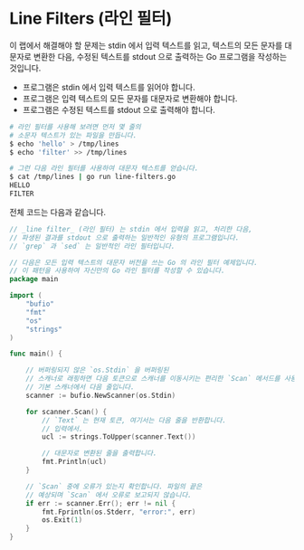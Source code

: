 # Line Filters (라인 필터)

이 랩에서 해결해야 할 문제는 stdin 에서 입력 텍스트를 읽고, 텍스트의 모든 문자를 대문자로 변환한 다음, 수정된 텍스트를 stdout 으로 출력하는 Go 프로그램을 작성하는 것입니다.

- 프로그램은 stdin 에서 입력 텍스트를 읽어야 합니다.
- 프로그램은 입력 텍스트의 모든 문자를 대문자로 변환해야 합니다.
- 프로그램은 수정된 텍스트를 stdout 으로 출력해야 합니다.

```sh
# 라인 필터를 사용해 보려면 먼저 몇 줄의
# 소문자 텍스트가 있는 파일을 만듭니다.
$ echo 'hello' > /tmp/lines
$ echo 'filter' >> /tmp/lines

# 그런 다음 라인 필터를 사용하여 대문자 텍스트를 얻습니다.
$ cat /tmp/lines | go run line-filters.go
HELLO
FILTER
```

전체 코드는 다음과 같습니다.

```go
// _line filter_ (라인 필터) 는 stdin 에서 입력을 읽고, 처리한 다음,
// 파생된 결과를 stdout 으로 출력하는 일반적인 유형의 프로그램입니다.
// `grep` 과 `sed` 는 일반적인 라인 필터입니다.

// 다음은 모든 입력 텍스트의 대문자 버전을 쓰는 Go 의 라인 필터 예제입니다.
// 이 패턴을 사용하여 자신만의 Go 라인 필터를 작성할 수 있습니다.
package main

import (
	"bufio"
	"fmt"
	"os"
	"strings"
)

func main() {

	// 버퍼링되지 않은 `os.Stdin` 을 버퍼링된
	// 스캐너로 래핑하면 다음 토큰으로 스캐너를 이동시키는 편리한 `Scan` 메서드를 사용할 수 있습니다.
	// 기본 스캐너에서 다음 줄입니다.
	scanner := bufio.NewScanner(os.Stdin)

	for scanner.Scan() {
		// `Text` 는 현재 토큰, 여기서는 다음 줄을 반환합니다.
		// 입력에서.
		ucl := strings.ToUpper(scanner.Text())

		// 대문자로 변환된 줄을 출력합니다.
		fmt.Println(ucl)
	}

	// `Scan` 중에 오류가 있는지 확인합니다. 파일의 끝은
	// 예상되며 `Scan` 에서 오류로 보고되지 않습니다.
	if err := scanner.Err(); err != nil {
		fmt.Fprintln(os.Stderr, "error:", err)
		os.Exit(1)
	}
}
```
